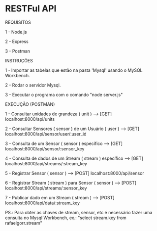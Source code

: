 # RESTFul API

REQUISITOS

  1 - Node.js
  
  2 - Express
  
  3 - Postman
  
  
  

INSTRUÇÕES

  1 - Importar as tabelas que estão na pasta 'Mysql' usando o MySQL Workbench. 
  
  2 - Rodar o servidor Mysql.  
  
  3 - Executar o programa com o comando "node server.js"
  
  


EXECUÇÃO (POSTMAN)

  1 - Consultar unidades de grandeza ( unit )               -->     [GET] localhost:8000/api/units  
  
  2 - Consultar Sensores ( sensor ) de um Usuário ( user )  -->     [GET] localhost:8000/api/sensor/user/:user_id  
  
  3 - Consulta de um Sensor ( sensor ) específico           -->     [GET] localhost:8000/api/sensor/:sensor_key 
  
  4 - Consulta de dados de um Stream ( stream ) específico  -->     [GET] localhost:8000/api/streams/:stream_key  
  
  5 - Registrar Sensor ( sensor )                           -->     [POST] localhost:8000/api/sensor  
  
  6 - Registrar Stream ( stream ) para Sensor ( sensor )    -->     [POST] localhost:8000/api/streams/:sensor_key  
  
  7 - Publicar dado em um Stream ( stream )                 -->     [POST] localhost:8000/api/data/:stream_key  
  



PS.: Para obter as chaves de stream, sensor, etc é necessário fazer uma consulta no Mysql Workbench, ex.: "select stream.key from rafaelgorr.stream"
